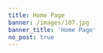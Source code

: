 ```yaml
---
title: Home Page
banner: /images/107.jpg
banner_title: 'Home Page'
no_post: true
---
```

<ClientOnly>
<MainContent />
</ClientOnly>